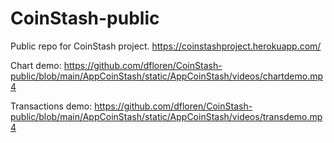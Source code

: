 # CoinStash-public
Public repo for CoinStash project. https://coinstashproject.herokuapp.com/

Chart demo:
https://github.com/dfloren/CoinStash-public/blob/main/AppCoinStash/static/AppCoinStash/videos/chartdemo.mp4

Transactions demo:
https://github.com/dfloren/CoinStash-public/blob/main/AppCoinStash/static/AppCoinStash/videos/transdemo.mp4
